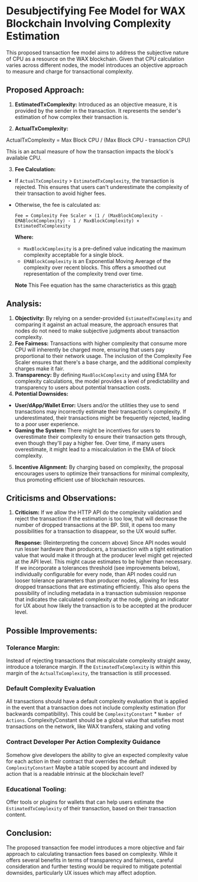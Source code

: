 # Desubjectifying Fee Model for WAX Blockchain Involving Complexity Estimation

This proposed transaction fee model aims to address the subjective nature of CPU as a resource on the WAX blockchain. Given that CPU calculation varies across different nodes, the model introduces an objective approach to measure and charge for transactional complexity.

## Proposed Approach:

1. **EstimatedTxComplexity:** Introduced as an objective measure, it is provided by the sender in the transaction. It represents the sender's estimation of how complex their transaction is.

2. **ActualTxComplexity:**

ActualTxComplexity = Max Block CPU / (Max Block CPU - transaction CPU)

This is an actual measure of how the transaction impacts the block's available CPU.

3. **Fee Calculation:**
- If `ActualTxComplexity` > `EstimatedTxComplexity`, the transaction is rejected. This ensures that users can't underestimate the complexity of their transaction to avoid higher fees.
- Otherwise, the fee is calculated as:
  ```
  Fee = Complexity Fee Scaler × (1 / (MaxBlockComplexity - EMABlockComplexity) - 1 / MaxBlockComplexity) × EstimatedTxComplexity
  ```
  **Where:**
  - `MaxBlockComplexity` is a pre-defined value indicating the maximum complexity acceptable for a single block.
  - `EMABlockComplexity` is an Exponential Moving Average of the complexity over recent blocks. This offers a smoothed out representation of the complexity trend over time.

  **Note** This Fee equation has the same characteristics as this [graph](https://raw.githack.com/worldwide-asset-exchange/wax-blockchain/tokenomics-graphs/graphs/fee-profile.html)

## Analysis:

1. **Objectivity:** By relying on a sender-provided `EstimatedTxComplexity` and comparing it against an actual measure, the approach ensures that nodes do not need to make subjective judgments about transaction complexity.
2. **Fee Fairness:** Transactions with higher complexity that consume more CPU will inherently be charged more, ensuring that users pay proportional to their network usage. The inclusion of the Complexity Fee Scaler ensures that there's a base charge, and the additional complexity charges make it fair.
3. **Transparency:** By defining `MaxBlockComplexity` and using EMA for complexity calculations, the model provides a level of predictability and transparency to users about potential transaction costs.
4. **Potential Downsides:**
- **User/dApp/Wallet Error:** Users and/or the utilities they use to send transactions may incorrectly estimate their transaction's complexity. If underestimated, their transactions might be frequently rejected, leading to a poor user experience.
- **Gaming the System:** There might be incentives for users to overestimate their complexity to ensure their transaction gets through, even though they'll pay a higher fee. Over time, if many users overestimate, it might lead to a miscalculation in the EMA of block complexity.
5. **Incentive Alignment:** By charging based on complexity, the proposal encourages users to optimize their transactions for minimal complexity, thus promoting efficient use of blockchain resources.

## Criticisms and Observations:

1. **Criticism:** If we allow the HTTP API do the complexity validation and reject the transaction if the estimation is too low, that will decrease the number of dropped transactions at the BP. Still, it opens too many possibilities for a transaction to disappear, so the UX would suffer.

   **Response:** (Reinterpreting the concern above) Since API nodes would run lesser hardware than producers, a transaction with a tight estimation value that would make it through at the producer level might get rejected at the API level. This might cause estimates to be higher than necessary. If we incorporate a tolerances threshold (see improvements below), individually configurable for every node, than API nodes could run looser tolerance parameters than producer nodes, allowing for less dropped transactions that are estimating efficiently. This also opens the possibility of including metadata in a transaction submission response that indicates the calculated complexity at the node, giving an indicator for UX about how likely the transaction is to be accepted at the producer level.

## Possible Improvements:

### Tolerance Margin:
Instead of rejecting transactions that miscalculate complexity straight away, introduce a tolerance margin. If the `EstimatedTxComplexity` is within this margin of the `ActualTxComplexity`, the transaction is still processed.

### Default Complexity Evaluation
All transactions should have a default complexity evaluation that is applied in the event that a transaction does not include complexity estimation (for backwards compatibility). This could be `ComplexityConstant` * `Number of Actions`. ComplexityConstant should be a global value that satisfies most transactions on the network, like WAX transfers, staking and voting

### Contract Developer Per Action Complexity Guidance
Somehow give developers the ability to give an expected complexity value for each action in their contract that overrides the default `ComplexityConstant` Maybe a table scoped by account and indexed by action that is a readable intrinsic at the blockchain level?

### Educational Tooling:
Offer tools or plugins for wallets that can help users estimate the `EstimatedTxComplexity` of their transaction, based on their transaction content.

## Conclusion:

The proposed transaction fee model introduces a more objective and fair approach to calculating transaction fees based on complexity. While it offers several benefits in terms of transparency and fairness, careful consideration and further testing would be required to mitigate potential downsides, particularly UX issues which may affect adoption.
